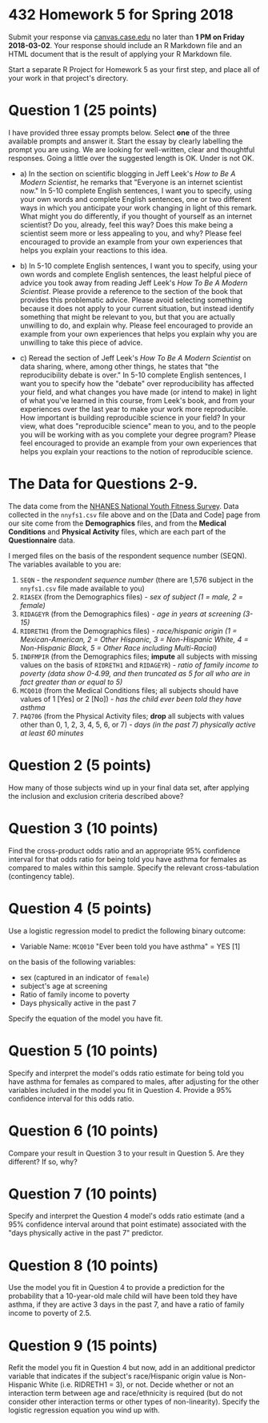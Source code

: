# 432 Homework 5 for Spring 2018

Submit your response via [canvas.case.edu](https://canvas.case.edu/) no later than **1 PM on Friday 2018-03-02**. Your response should include an R Markdown file and an HTML document that is the result of applying your R Markdown file. 

Start a separate R Project for Homework 5 as your first step, and place all of your work in that project's directory.

# Question 1 (25 points)

I have provided three essay prompts below. Select **one** of the three available prompts and answer it. Start the essay by clearly labelling the prompt you are using. We are looking for well-written, clear and thoughtful responses. Going a little over the suggested length is OK. Under is not OK.

- a) In the section on scientific blogging in Jeff Leek's *How to Be A Modern Scientist*, he remarks that "Everyone is an internet scientist now." In 5-10 complete English sentences, I want you to specify, using your own words and complete English sentences, one or two different ways in which you anticipate your work changing in light of this remark. What might you do differently, if you thought of yourself as an internet scientist? Do you, already, feel this way? Does this make being a scientist seem more or less appealing to you, and why? Please feel encouraged to provide an example from your own experiences that helps you explain your reactions to this idea.

- b) In 5-10 complete English sentences, I want you to specify, using your own words and complete English sentences, the least helpful piece of advice you took away from reading Jeff Leek's *How To Be A Modern Scientist*. Please provide a reference to the section of the book that provides this problematic advice. Please avoid selecting something because it does not apply to your current situation, but instead identify something that might be relevant to you, but that you are actually unwilling to do, and explain why. Please feel encouraged to provide an example from your own experiences that helps you explain why you are unwilling to take this piece of advice.

- c) Reread the section of Jeff Leek's *How To Be A Modern Scientist* on data sharing, where, among other things, he states that "the reproducibility debate is over." In 5-10 complete English sentences, I want you to specify how the "debate" over reproducibility has affected your field, and what changes you have made (or intend to make) in light of what you've learned in this course, from Leek's book, and from your experiences over the last year to make your work more reproducible. How important is building reproducible science in your field? In your view, what does "reproducible science" mean to you, and to the people you will be working with as you complete your degree program? Please feel encouraged to provide an example from your own experiences that helps you explain your reactions to the notion of reproducible science.

# The Data for Questions 2-9.

The data come from the [NHANES National Youth Fitness Survey](http://wwwn.cdc.gov/nchs/nhanes/search/nnyfs12.aspx). Data collected in the `nnyfs1.csv` file above and on the [Data and Code] page from our site come from the **Demographics** files, and from the **Medical Conditions** and **Physical Activity** files, which are each part of the **Questionnaire** data.

I merged files on the basis of the respondent sequence number (SEQN). The variables available to you are:

1. `SEQN` - the *respondent sequence number* (there are 1,576 subject in the `nnyfs1.csv` file made available to you)
2. `RIASEX` (from the Demographics files) - *sex of subject (1 = male, 2 = female)*
3. `RIDAGEYR` (from the Demographics files) - *age in years at screening (3-15)*
4. `RIDRETH1` (from the Demographics files) - *race/hispanic origin (1 = Mexican-American, 2 = Other Hispanic, 3 = Non-Hispanic White, 4 = Non-Hispanic Black, 5 = Other Race including Multi-Racial)*
5. `INDFMPIR` (from the Demographics files; **impute** all subjects with missing values on the basis of `RIDRETH1` and `RIDAGEYR`) - *ratio of family income to poverty (data show 0-4.99, and then truncated as 5 for all who are in fact greater than or equal to 5)*
6. `MCQ010` (from the Medical Conditions files; all subjects should have values of 1 [Yes] or 2 [No]) - *has the child ever been told they have asthma*
7. `PAQ706` (from the Physical Activity files; **drop** all subjects with values other than 0, 1, 2, 3, 4, 5, 6, or 7) - *days (in the past 7) physically active at least 60 minutes*

# Question 2 (5 points)

How many of those subjects wind up in your final data set, after applying the inclusion and exclusion criteria described above?

# Question 3 (10 points)

Find the cross-product odds ratio and an appropriate 95% confidence interval for that odds ratio for being told you have asthma for females as compared to males within this sample. Specify the relevant cross-tabulation (contingency table).

# Question 4 (5 points)

Use a logistic regression model to predict the following binary outcome:

- Variable Name: `MCQ010` "Ever been told you have asthma" = YES [1] 

on the basis of the following variables:

- sex (captured in an indicator of `female`)
- subject's age at screening
- Ratio of family income to poverty
- Days physically active in the past 7

Specify the equation of the model you have fit.

# Question 5 (10 points)

Specify and interpret the model's odds ratio estimate for being told you have asthma for females as compared to males, after adjusting for the other variables included in the model you fit in Question 4. Provide a 95% confidence interval for this odds ratio.

# Question 6 (10 points)

Compare your result in Question 3 to your result in Question 5. Are they different? If so, why?

# Question 7 (10 points)

Specify and interpret the Question 4 model's odds ratio estimate (and a 95% confidence interval around that point estimate) associated with the "days physically active in the past 7" predictor. 

# Question 8 (10 points)

Use the model you fit in Question 4 to provide a prediction for the probability that a 10-year-old male child will have been told they have asthma, if they are active 3 days in the past 7, and have a ratio of family income to poverty of 2.5.

# Question 9 (15 points)

Refit the model you fit in Question 4 but now, add in an additional predictor variable that indicates if the subject's race/Hispanic origin value is Non-Hispanic White (i.e. RIDRETH1 = 3), or not. Decide whether or not an interaction term between age and race/ethnicity is required (but do not consider other interaction terms or other types of non-linearity). Specify the logistic regression equation you wind up with. 

